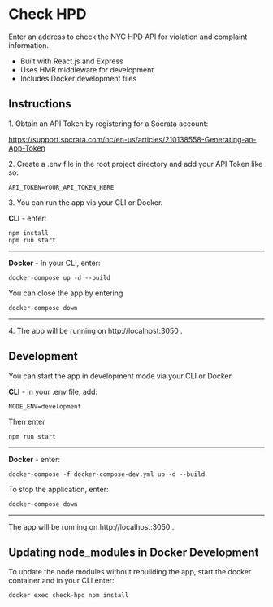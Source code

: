 # Check HPD

Enter an address to check the NYC HPD API for violation and complaint information.

* Built with React.js and Express
* Uses HMR middleware for development
* Includes Docker development files

## Instructions

1\. Obtain an API Token by registering for a Socrata account:

https://support.socrata.com/hc/en-us/articles/210138558-Generating-an-App-Token

2\. Create a .env file in the root project directory and add your API Token like so:

```
API_TOKEN=YOUR_API_TOKEN_HERE
```

3\. You can run the app via your CLI or Docker.

**CLI** - enter:
```
npm install
npm run start
```
---
**Docker** - In your CLI, enter:

```
docker-compose up -d --build
```

You can close the app by entering
```
docker-compose down
```

---
4\. The app will be running on http://localhost:3050 .


## Development

You can start the app in development mode via your CLI or Docker.

**CLI** - In your .env file, add:

```
NODE_ENV=development
```
Then enter
```
npm run start
```
---
**Docker** - enter:
```
docker-compose -f docker-compose-dev.yml up -d --build
```

To stop the application, enter:
```
docker-compose down
```

---
The app will be running on http://localhost:3050 .

## Updating node_modules in Docker Development
To update the node modules without rebuilding the app, start the docker container and in your CLI enter:
```
docker exec check-hpd npm install
```
